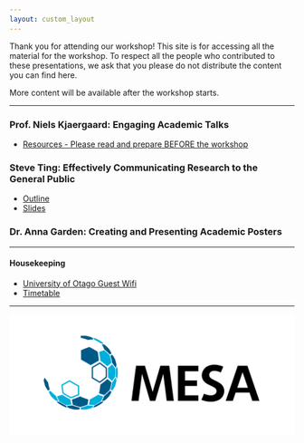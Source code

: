```yaml
---
layout: custom_layout
---
```


<!-- This site is under maintenance. -->

 Thank you for attending our workshop! This site is for accessing all the material for the workshop. To respect all the people who contributed to these presentations, we ask that you please do not distribute the content you can find here.

 More content will be available after the workshop starts.

<!-- We would appreciate if you could fill in this [feedback form](...) to let us know how to improve the workshop if we hold it again in future. -->

----
### Prof. Niels Kjaergaard: Engaging Academic Talks

* [Resources - Please read and prepare BEFORE the workshop](files/niels_final.pdf)

### Steve Ting: Effectively Communicating Research to the General Public

* [Outline](files/steve_outline.pdf)
* [Slides](files/steve_slides.pdf)


### Dr. Anna Garden: Creating and Presenting Academic Posters
 
----
#### Housekeeping

* [University of Otago Guest Wifi](files/otago_guestwifi.pdf)
* [Timetable](files/timetable.pdf)

----

[![logo](MESAlogoHR.png)](https://www.macdiarmid.ac.nz/our-people/macdiarmid-emerging-scientists-association-mesa/)
